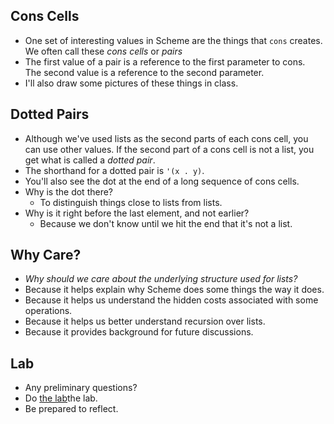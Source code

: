 Cons Cells
----------

* One set of interesting values in Scheme are the things that `cons` 
  creates.  We often call these *cons cells* or *pairs*
* The first value of a pair is a reference to the first parameter to cons.  
  The second value is a reference to the second parameter.
* I'll also draw some pictures of these things in class.

Dotted Pairs
------------

* Although we've used lists as the second parts of each cons cell, you 
  can use other values.  If the second part of a cons cell is not a list, 
  you get what is called a *dotted pair*.
* The shorthand for a dotted pair is
  `'(x . y)`.
* You'll also see the dot at the end of a long sequence of cons cells.
* Why is the dot there?  
    * To distinguish things close to lists from lists.
* Why is it right before the last element, and not earlier?  
    * Because we don't know until we hit the end that it's not a list.

Why Care?
---------

* *Why should we care about the underlying structure used for lists?*
* Because it helps explain why Scheme does some things the way it does.
* Because it helps us understand the hidden costs associated with some operations.
* Because it helps us better understand recursion over lists.
* Because it provides background for future discussions.

Lab
---

* Any preliminary questions?
* Do [the lab](../Labs/pairs-lab.html)the lab.
* Be prepared to reflect.
